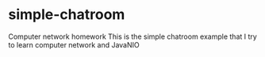 # simple-chatroom
Computer network  homework
This is the simple chatroom example that I try to learn computer network and JavaNIO
